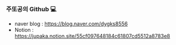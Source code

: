### 주또공의 Github 💻

- naver blog : https://blog.naver.com/dygks8556
- Notion : https://jupaka.notion.site/55cf097648184c61807cd5512a8783e8
